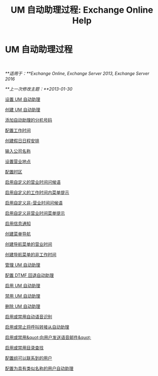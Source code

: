 ﻿---
title: 'UM 自动助理过程: Exchange Online Help'
TOCTitle: UM 自动助理过程
ms:assetid: 9e59d68f-e11a-49b0-ac6b-88061761fd45
ms:mtpsurl: https://technet.microsoft.com/zh-cn/library/JJ822155(v=EXCHG.150)
ms:contentKeyID: 50556623
ms.date: 05/23/2018
mtps_version: v=EXCHG.150
ms.translationtype: MT
---

# UM 自动助理过程

 

_**适用于：**Exchange Online, Exchange Server 2013, Exchange Server 2016_

_**上一次修改主题：**2013-01-30_

[设置 UM 自动助理](set-up-a-um-auto-attendant-exchange-2013-help.md)

[创建 UM 自动助理](create-a-um-auto-attendant-exchange-2013-help.md)

[添加自动助理的分机号码](add-an-auto-attendant-extension-number-exchange-2013-help.md)

[配置工作时间](configure-business-hours-exchange-2013-help.md)

[创建假日日程安排](create-a-holiday-schedule-exchange-2013-help.md)

[输入公司名称](enter-a-business-name-exchange-2013-help.md)

[设置营业地点](set-a-business-location-exchange-2013-help.md)

[配置时区](configure-the-time-zone-exchange-2013-help.md)

[启用自定义的营业时间问候语](enable-a-customized-business-hours-greeting-exchange-2013-help.md)

[启用自定义的工作时间内菜单提示](enable-a-customized-business-hours-menu-prompt-exchange-2013-help.md)

[启用自定义非-营业时间问候语](enable-a-customized-non-business-hours-greeting-exchange-2013-help.md)

[启用自定义非营业时间菜单提示](enable-a-customized-non-business-hours-menu-prompt-exchange-2013-help.md)

[启用信息通知](enable-an-informational-announcement-exchange-2013-help.md)

[创建菜单导航](create-menu-navigation-exchange-2013-help.md)

[创建导航菜单的营业时间](create-business-hours-navigation-menus-exchange-2013-help.md)

[创建导航菜单的非工作时间](create-non-business-hours-navigation-menus-exchange-2013-help.md)

[管理 UM 自动助理](manage-a-um-auto-attendant-exchange-2013-help.md)

[配置 DTMF 回退自动助理](configure-a-dtmf-fallback-auto-attendant-exchange-2013-help.md)

[启用 UM 自动助理](enable-a-um-auto-attendant-exchange-2013-help.md)

[禁用 UM 自动助理](disable-a-um-auto-attendant-exchange-2013-help.md)

[删除 UM 自动助理](delete-a-um-auto-attendant-exchange-2013-help.md)

[启用或禁用自动语音识别](enable-or-disable-automatic-speech-recognition-exchange-2013-help.md)

[启用或禁止将呼叫转接从自动助理](enable-or-prevent-transferring-calls-from-an-auto-attendant-exchange-2013-help.md)

[启用或禁用\&quot;向用户发送语音邮件\&quot;](enable-or-disable-sending-voice-messages-to-users-exchange-2013-help.md)

[启用或禁用目录查找](enable-or-disable-directory-lookups-exchange-2013-help.md)

[配置组可以联系到的用户](configure-the-group-of-users-that-can-be-contacted-exchange-2013-help.md)

[配置为具有类似名称的用户自动助理](configure-an-auto-attendant-for-users-who-have-similar-names-exchange-2013-help.md)

